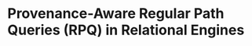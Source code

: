 # Provenance-Aware Regular Path Queries (RPQ) in Relational Engines                                              
